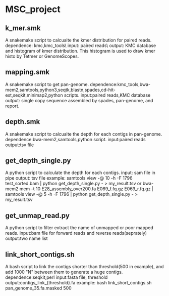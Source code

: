 # MSC_project
## k_mer.smk
A snakemake script to calcualte the kmer distribution for paired reads.
dependence: kmc,kmc_tools\\
input: paired reads\\
output: KMC database and histogram of kmer distribution. This histogram is used to draw kmer histo by Tetmer or GenomeScopes.
## mapping.smk
A snakemake script to get pan-genome.
dependence:kmc_tools,bwa-mem2,samtools,python3,seqtk,blastn,spades,cd-hit-est,seqkit,minimap2,python scripts.
input:paired reads,KMC database
output: single copy sequence assembled by spades, pan-genome, and report.
## depth.smk
A snakemake script to calcualte the depth for each contigs in pan-genome.
dependence:bwa-mem2,samtools,python script.
input:paired reads
output:tsv file
## get_depth_single.py
A python script to calculate the depth for each contigs.
input: sam file in pipe
output: tsv file
example:
  samtools view -@ 10 -h -F 1796 test_sorted.bam | python get_depth_single.py - > my_result.tsv
or
  bwa-mem2 mem -t 10  E28_assembly_over200.fa E069_f.fq.gz E069_r.fq.gz | samtools view  -@ 5 -h -F 1796 | python get_depth_single.py - > my_result.tsv
 ## get_unmap_read.py
 A python script to filter extract the name of unmapped or poor mapped reads.
 input:bam file for forward reads and reverse reads(seprately)
 output:two name list
 ## link_short_contigs.sh
 A bash script to link the contigs shorter than threshold(500 in example), and add 1000 "N" between them to generate a huge contigs.
 dependence:seqkit,perl
 input:fasta file, threshold
 output:contigs_link_{threshold}.fa
 example:
  bash link_short_contigs.sh pan_genome_35.fa.masked 500
 ##
